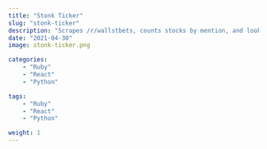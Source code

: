 ```yaml
---
title: "Stonk Ticker"
slug: "stonk-ticker"
description: "Scrapes /r/wallstbets, counts stocks by mention, and looks up data using the unofficial Yahoo Finance API."
date: "2021-04-30"
image: stonk-ticker.png

categories:
    - "Ruby"
    - "React"
    - "Python"

tags:
    - "Ruby"
    - "React"
    - "Python"

weight: 1
---
```

